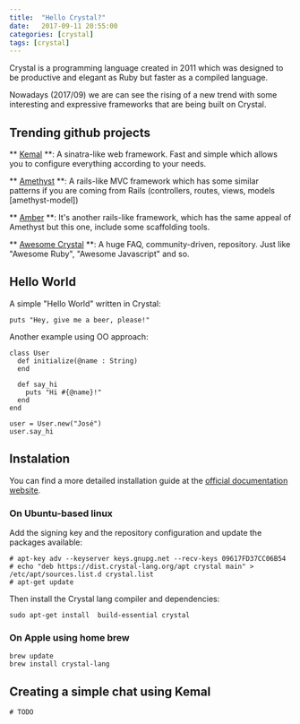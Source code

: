 ```yaml
---
title:  "Hello Crystal?"
date:   2017-09-11 20:55:00
categories: [crystal]
tags: [crystal]
---
```

Crystal is a programming language created in 2011 which was designed to be productive and elegant as Ruby but faster as a compiled language.

Nowadays (2017/09) we are can see the rising of a new trend with some interesting and expressive frameworks that are being built on Crystal.

## Trending github projects

** [Kemal](https://github.com/kemalcr/kemal) **: A sinatra-like web framework. Fast and simple which allows you to configure everything according to your needs.

** [Amethyst](https://github.com/crystal-community/amethyst) **: A rails-like MVC framework which has some similar patterns if you are coming from Rails (controllers, routes, views, models [amethyst-model])

** [Amber](https://github.com/amberframework/amber) **: It's another rails-like framework, which has the same appeal of Amethyst but this one, include some scaffolding tools.

** [Awesome Crystal](https://github.com/veelenga/awesome-crystal) **: A huge FAQ, community-driven, repository. Just like "Awesome Ruby", "Awesome Javascript" and so.


## Hello World

A simple "Hello World" written in Crystal:

```
puts "Hey, give me a beer, please!"
```

Another example using OO approach:

```
class User
  def initialize(@name : String)
  end

  def say_hi
    puts "Hi #{@name}!"
  end
end

user = User.new("José")
user.say_hi
```

## Instalation

You can find a more detailed installation guide at the [official documentation website](https://crystal-lang.org/docs/installation/on_debian_and_ubuntu.html).

### On Ubuntu-based linux

Add the signing key and the repository configuration and update the packages available:

```
# apt-key adv --keyserver keys.gnupg.net --recv-keys 09617FD37CC06B54
# echo "deb https://dist.crystal-lang.org/apt crystal main" > /etc/apt/sources.list.d crystal.list
# apt-get update
```

Then install the Crystal lang compiler and dependencies:

```
sudo apt-get install  build-essential crystal
```

### On Apple using home brew

```
brew update
brew install crystal-lang
```

## Creating a simple chat using Kemal

```
# TODO
```